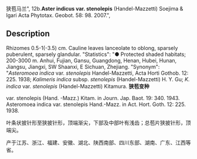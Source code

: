 狭苞马兰",
12b.**Aster indicus var. stenolepis** (Handel-Mazzetti) Soejima & Igari Acta Phytotax. Geobot. 58: 98. 2007.",

## Description
Rhizomes 0.5-1(-3.5) cm. Cauline leaves lanceolate to oblong, sparsely puberulent, sparsely glandular.
  "Statistics": "● Protected shaded habitats; 200-3000 m. Anhui, Fujian, Gansu, Guangdong, Henan, Hubei, Hunan, Jiangsu, Jiangxi, SW Shaanxi, E Sichuan, Zhejiang.
  "Synonym": "*Asteromoea indica* var. *stenolepis* Handel-Mazzetti, Acta Horti Gothob. 12: 225. 1938; *Kalimeris indica* subsp. *stenolepis* (Handel-Mazzetti) H. Y. Gu; *K. indica* var. *stenolepis* (Handel-Mazzetti) Kitamura.
**狭苞变种**

var. stenolepis (Hand. -Mazz.) Kitam. in Journ. Jap. Baot. 19: 340. 1943. Asteromoea indica var. stenolepis Hand.-Mazz. in Act. Hort. Goth. 12: 225. 1938.

叶条状披针形至狭披针形，顶端渐尖，下部及中部叶有浅齿；总苞片狭披针形，顶端尖。

产于江苏、浙江、福建、安徽、湖北、陕西南部、四川东部、湖南、广东、江西等省。
